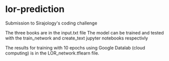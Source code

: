 # lor-prediction

Submission to Sirajology's coding challenge

The three books are in the input.txt file
The model can be trained and tested with the train_network and create_text jupyter notebooks respectivly

The results for training with 10 epochs using Google Datalab (cloud computing) is in the LOR_network.tflearn file.
